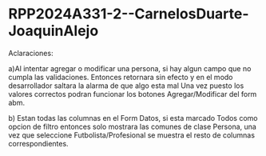 # RPP2024A331-2--CarnelosDuarte-JoaquinAlejo

Aclaraciones:

a)Al intentar agregar o modificar una persona, si hay algun campo que no cumpla las validaciones.
Entonces retornara sin efecto y en el modo desarrollador saltara la alarma de que algo esta mal
Una vez puesto los valores correctos podran funcionar los botones Agregar/Modificar del form abm.

b) Estan todas las columnas en el Form Datos, si esta marcado Todos como opcion de filtro
entonces solo mostrara las comunes de clase Persona, una vez que seleccione Futbolista/Profesional
se muestra el resto de columnas correspondientes.
